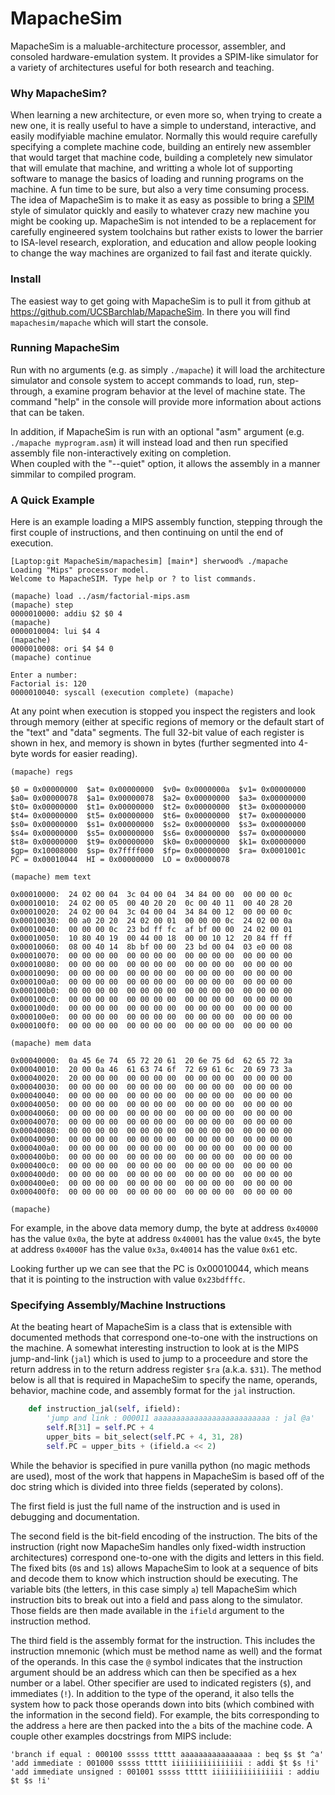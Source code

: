 MapacheSim
==========

MapacheSim is a maluable-architecture processor, assembler, and consoled hardware-emulation system.
It provides a SPIM-like simulator for a variety of architectures useful for both research and teaching.

### Why MapacheSim?

When learning a new architecture, or even more so, when trying to create a new one, it is really useful
to have a simple to understand, interactive, and easily modifyiable machine emulator. 
Normally this would require carefully specifying a complete machine code, building an entirely
new assembler that would target that machine code, building a completely new simulator that will emulate that
machine, and writting a whole lot of supporting software to manage the basics of loading and running programs
on the machine. A fun time to be sure, but also a very time consuming process. The idea of MapacheSim is to make it as easy
as possible to bring a [SPIM](http://old.disco.unimib.it/architettura1/arch04/laboratorio/spim/cod-appa.pdf)
style of simulator quickly and easily to whatever crazy new machine you might be cooking up.  MapacheSim
is not intended to be a replacement for carefully engineered system toolchains but rather exists to lower the
barrier to ISA-level research, exploration, and education and allow people looking to change the way machines are
organized to fail fast and iterate quickly.  

### Install

The easiest way to get going with MapacheSim is to pull it from github at 
https://github.com/UCSBarchlab/MapacheSim.  In there you will find `mapachesim/mapache` which will 
start the console.

### Running MapacheSim

Run with no arguments (e.g. as simply `./mapache`) it will load the architecture simulator and 
console system to accept commands to load, run, step-through, a examine program behavior at the 
level of machine state.  The command "help" in the console will provide more information about 
actions that can be taken. 

In addition, if MapacheSim is run with an optional "asm" argument (e.g. `./mapache myprogram.asm`) 
it will instead load and then run specified assembly file non-interactively exiting on completion.  
When coupled with the "--quiet" option, it allows the assembly in a manner simmilar to compiled 
program.

### A Quick Example

Here is an example loading a MIPS assembly function, stepping through the first couple of 
instructions, and then continuing on until the end of execution.

```
[Laptop:git MapacheSim/mapachesim] [main*] sherwood% ./mapache 
Loading "Mips" processor model.
Welcome to MapacheSIM. Type help or ? to list commands.

(mapache) load ../asm/factorial-mips.asm
(mapache) step
0000010000: addiu $2 $0 4 
(mapache) 
0000010004: lui $4 4 
(mapache) 
0000010008: ori $4 $4 0 
(mapache) continue

Enter a number: 
Factorial is: 120 
0000010040: syscall (execution complete) (mapache)
```

At any point when execution is stopped you inspect the registers and look through memory (either 
at specific regions of memory or the default start of the "text" and "data" segments.  The full 
32-bit value of each register is shown in hex, and memory is shown in bytes (further segmented 
into 4-byte words for easier reading).

```
(mapache) regs

$0 = 0x00000000  $at= 0x00000000  $v0= 0x0000000a  $v1= 0x00000000
$a0= 0x00000078  $a1= 0x00000078  $a2= 0x00000000  $a3= 0x00000000
$t0= 0x00000000  $t1= 0x00000000  $t2= 0x00000000  $t3= 0x00000000
$t4= 0x00000000  $t5= 0x00000000  $t6= 0x00000000  $t7= 0x00000000
$s0= 0x00000000  $s1= 0x00000000  $s2= 0x00000000  $s3= 0x00000000
$s4= 0x00000000  $s5= 0x00000000  $s6= 0x00000000  $s7= 0x00000000
$t8= 0x00000000  $t9= 0x00000000  $k0= 0x00000000  $k1= 0x00000000
$gp= 0x10008000  $sp= 0x7ffff000  $fp= 0x00000000  $ra= 0x0001001c
PC = 0x00010044  HI = 0x00000000  LO = 0x00000078

(mapache) mem text

0x00010000:  24 02 00 04  3c 04 00 04  34 84 00 00  00 00 00 0c
0x00010010:  24 02 00 05  00 40 20 20  0c 00 40 11  00 40 28 20
0x00010020:  24 02 00 04  3c 04 00 04  34 84 00 12  00 00 00 0c
0x00010030:  00 a0 20 20  24 02 00 01  00 00 00 0c  24 02 00 0a
0x00010040:  00 00 00 0c  23 bd ff fc  af bf 00 00  24 02 00 01
0x00010050:  10 80 40 19  00 44 00 18  00 00 10 12  20 84 ff ff
0x00010060:  08 00 40 14  8b bf 00 00  23 bd 00 04  03 e0 00 08
0x00010070:  00 00 00 00  00 00 00 00  00 00 00 00  00 00 00 00
0x00010080:  00 00 00 00  00 00 00 00  00 00 00 00  00 00 00 00
0x00010090:  00 00 00 00  00 00 00 00  00 00 00 00  00 00 00 00
0x000100a0:  00 00 00 00  00 00 00 00  00 00 00 00  00 00 00 00
0x000100b0:  00 00 00 00  00 00 00 00  00 00 00 00  00 00 00 00
0x000100c0:  00 00 00 00  00 00 00 00  00 00 00 00  00 00 00 00
0x000100d0:  00 00 00 00  00 00 00 00  00 00 00 00  00 00 00 00
0x000100e0:  00 00 00 00  00 00 00 00  00 00 00 00  00 00 00 00
0x000100f0:  00 00 00 00  00 00 00 00  00 00 00 00  00 00 00 00

(mapache) mem data

0x00040000:  0a 45 6e 74  65 72 20 61  20 6e 75 6d  62 65 72 3a
0x00040010:  20 00 0a 46  61 63 74 6f  72 69 61 6c  20 69 73 3a
0x00040020:  20 00 00 00  00 00 00 00  00 00 00 00  00 00 00 00
0x00040030:  00 00 00 00  00 00 00 00  00 00 00 00  00 00 00 00
0x00040040:  00 00 00 00  00 00 00 00  00 00 00 00  00 00 00 00
0x00040050:  00 00 00 00  00 00 00 00  00 00 00 00  00 00 00 00
0x00040060:  00 00 00 00  00 00 00 00  00 00 00 00  00 00 00 00
0x00040070:  00 00 00 00  00 00 00 00  00 00 00 00  00 00 00 00
0x00040080:  00 00 00 00  00 00 00 00  00 00 00 00  00 00 00 00
0x00040090:  00 00 00 00  00 00 00 00  00 00 00 00  00 00 00 00
0x000400a0:  00 00 00 00  00 00 00 00  00 00 00 00  00 00 00 00
0x000400b0:  00 00 00 00  00 00 00 00  00 00 00 00  00 00 00 00
0x000400c0:  00 00 00 00  00 00 00 00  00 00 00 00  00 00 00 00
0x000400d0:  00 00 00 00  00 00 00 00  00 00 00 00  00 00 00 00
0x000400e0:  00 00 00 00  00 00 00 00  00 00 00 00  00 00 00 00
0x000400f0:  00 00 00 00  00 00 00 00  00 00 00 00  00 00 00 00

(mapache) 
```

For example, in the above data memory dump, the byte at address `0x40000` has the value `0x0a`, 
the byte at address `0x40001` has the value `0x45`, the byte at address `0x4000F` has the value 
`0x3a`, `0x40014` has the value `0x61` etc.  

Looking further up we can see that the PC is 0x00010044, which means that it is pointing to the 
instruction with value `0x23bdfffc`.

### Specifying Assembly/Machine Instructions

At the beating heart of MapacheSim is a class that is extensible with documented methods that
correspond one-to-one with the instructions on the machine.  A somewhat interesting instruction
to look at is the MIPS jump-and-link (`jal`) which is used to jump to a proceedure and store
the return address in to the return address register `$ra` (a.k.a. `$31`).  The method below
is all that is required in MapacheSim to specify the name, operands, behavior, machine code, and
assembly format for the `jal` instruction.

```python
    def instruction_jal(self, ifield):
        'jump and link : 000011 aaaaaaaaaaaaaaaaaaaaaaaaaa : jal @a'
        self.R[31] = self.PC + 4
        upper_bits = bit_select(self.PC + 4, 31, 28)
        self.PC = upper_bits + (ifield.a << 2)
```

While the behavior is specified in pure vanilla python (no magic methods are used), 
most of the work that happens in MapacheSim is based off of the doc string which is
divided into three fields (seperated by colons).  

The first field is just the full name
of the instruction and is used in debugging and documentation.  

The second field is the bit-field encoding of the instruction.  The bits of the
instruction (right now MapacheSim handles only fixed-width instruction architectures) correspond one-to-one
with the digits and letters in this field.  The fixed bits (`0`s and `1`s) allows MapacheSim to
look at a sequence of bits and decode them to know which instruction should be executing.  The 
variable bits (the letters, in this case simply `a`) tell MapacheSim which instruction bits to 
break out into a field and pass along to the simulator.  Those fields are then made
available in the `ifield` argument to the instruction method.

The third field is the assembly format for the instruction.  This includes the
instruction mnemonic (which must be method name as well) and the format of the 
operands.  In this case the `@` symbol indicates that the instruction argument
should be an address which can then be specified as a hex number or a label.
Other specifier are used to indicated registers (`$`), and immediates (`!`).
In addition to the type of the operand, it also tells the system how to pack
those operands down into bits (which combined with the information in the second field).
For example, the bits corresponding to the address `a` here are then packed
into the `a` bits of the machine code.  A couple other examples docstrings
from MIPS include:

```
'branch if equal : 000100 sssss ttttt aaaaaaaaaaaaaaaa : beq $s $t ^a'
'add immediate : 001000 sssss ttttt iiiiiiiiiiiiiiii : addi $t $s !i'
'add immediate unsigned : 001001 sssss ttttt iiiiiiiiiiiiiiii : addiu $t $s !i'
```


